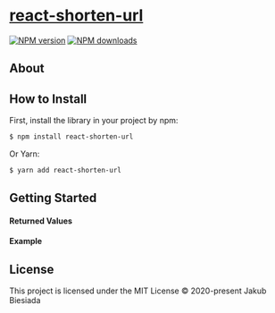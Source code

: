 # [react-shorten-url](https://github.com/cool-hooks/react-shorten-url)

[![NPM version](http://img.shields.io/npm/v/react-shorten-url.svg?style=flat-square)](https://www.npmjs.com/package/react-shorten-url)
[![NPM downloads](http://img.shields.io/npm/dm/react-shorten-url.svg?style=flat-square)](https://www.npmjs.com/package/react-shorten-url)

## About

## How to Install
First, install the library in your project by npm:
```sh
$ npm install react-shorten-url
```

Or Yarn:
```sh
$ yarn add react-shorten-url
```

## Getting Started


#### Returned Values


#### Example


## License
This project is licensed under the MIT License © 2020-present Jakub Biesiada
